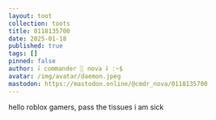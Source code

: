 ```yaml
---
layout: toot
collection: toots
title: 0118135700
date: 2025-01-18
published: true
tags: []
pinned: false
author: ⸸ commander ░ nova ⸸ :~$
avatar: /img/avatar/daemon.jpeg
mastodon: https://mastodon.online/@cmdr_nova/0118135700
---
```


hello roblox gamers, pass the tissues i am sick
